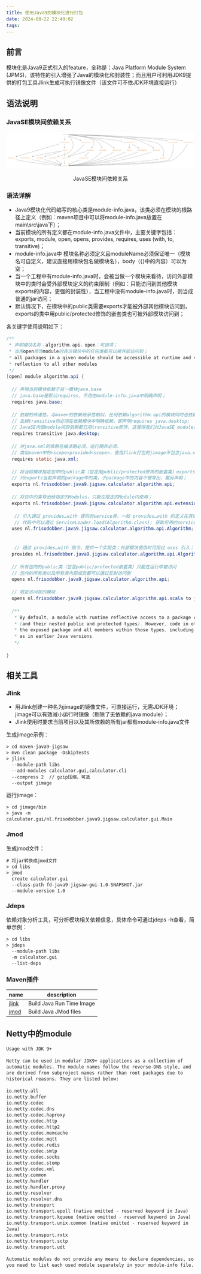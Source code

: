 ```yaml
---
title: 使用Java9的模块化进行打包
date: 2024-08-22 22:49:02
tags:
---
```

## 前言

模块化是Java9正式引入的feature，全称是：Java Platform Module System (JPMS)，该特性的引入增强了Java的模块化和封装性；而且用户可利用JDK9提供的打包工具Jlink生成可执行镜像文件（该文件可不依JDK环境直接运行）

## 语法说明

### JavaSE模块间依赖关系

<center>
    <img src='./使用Java9的模块化进行打包/JavaSE模块间依赖关系.png' />
    <p>JavaSE模块间依赖关系</p>
</center>

### 语法详解
- Java9模块化代码编写的核心类是module-info.java，该类必须在模块的根路径上定义（例如：maven项目中可以将module-info.java放置在main\src\java下）；
- 当前模块的所有定义都在module-info.java文件中，主要关键字包括：exports, module, open, opens, provides, requires, uses (with, to, transitive)；
- module-info.java中 模块名称必须定义且moduleName必须保证唯一（模块名可自定义，建议直接用模块包名做模块名），body（{}中的内容）可以为空；
- 当一个工程中有module-info.java时，会被当做一个模块来看待，访问外部模块中的类时会受外部模块定义的约束限制（例如：只能访问到其他模块exports的内容，更强的封装性），当工程中没有module-info.java时，则当成普通的jar访问；
- 默认情况下，在模块中的public类需要exports才能被外部其他模块访问到，exports的类中用public/protected修饰的嵌套类也可被外部模块访问到；


各关键字使用说明如下：
```java
/**
 * 声明模块名称：algorithm.api，open：可选项；
 * 当用open修饰module时表示模块中的任何类都可以被外部访问到；
 * all packages in a given module should be accessible at runtime and via
 * reflection to all other modules
 */
[open] module algorithm.api {   

  // 声明当前模块依赖于另一模块java.base
  // java.base是默认requires，不用在module-info.java中明确声明；
  requires java.base;

  // 依赖的传递性，与maven的依赖继承性相似，任何依赖algorithm.api的模块同时也依赖java.desktop;
  // 去掉transitive则必须在依赖模块中明确依赖，即声明requires java.desktop;
  // JavaSE内部module间的依赖都已用transitive修饰，这使得我们对JavaSE module声明依赖更加简洁;
  requires transitive java.desktop;

  // 对java.xml的依赖在编译期必须，运行期非必须，
  // 类似maven中的<scope>provided<scope>，使用Jlink打包的jimage不包含java.xml的文件
  requires static java.xml;

  // 将当前模块指定包中的public类（包含用public/protected修饰的嵌套类）exports（公布），供给外部模块访问；
  // 只exports当前声明的package中的类，子package中的内容不被导出，需另声明；
  exports nl.frisodobber.java9.jigsaw.calculator.algorithm.api;

  // 将包中的类导出给指定的Modules，只能在限定的Module内使用；
  exports nl.frisodobber.java9.jigsaw.calculator.algorithm.api.extension to java.desktop, java.sql, calculator.gui;

   // 引入通过 provides…with 提供的service类，一般 provides…with 的定义在其他模块中
   // 代码中可以通过 ServiceLoader.load(Algorithm.class); 获取可用的service类；
  uses nl.frisodobber.java9.jigsaw.calculator.algorithm.api.Algorithm;


   // 通过 provides…with 指令，提供一个实现类；外部模块使用时可用过 uses 引入；
  provides nl.frisodobber.java9.jigsaw.calculator.algorithm.api.Algorithm with nl.frisodobber.java9.jigsaw.calculator.algorithm.add.Add;

  // 所有包内的public类（包含public/protected嵌套类）只能在运行中被访问
  // 包内的所有类以及所有类内部成员都可以通过反射访问到
  opens nl.frisodobber.java9.jigsaw.calculator.algorithm.api;

  // 限定访问包的模块
  opens nl.frisodobber.java9.jigsaw.calculator.algorithm.api.scala to java.desktop, java.sql;

  /**
   * By default, a module with runtime reflective access to a package can see the package’s public types
   * (and their nested public and protected types). However, code in other modules can access all types in
   * the exposed package and all members within those types, including private members via setAccessible,
   * as in earlier Java versions.
   */

}
```

## 相关工具

### Jlink

- 用Jlink创建一种名为jimage的镜像文件，可直接运行，无需JDK环境；jimage可以有效减小运行时镜像（剔除了无依赖的java module）；
- Jlink使用时要求当前项目以及其所依赖的所有jar都有module-info.java文件

生成jimage示例：

```shell
> cd maven-java9-jigsaw
> mvn clean package -DskipTests
> jlink
  --module-path libs
  --add-modules calculator.gui,calculator.cli
  --compress 2  // gzip压缩，可选
  --output jimage
```

运行jimage：

```shell
> cd jimage/bin
> java -m calculator.gui/nl.frisodobber.java9.jigsaw.calculator.gui.Main
```

### Jmod
生成jmod文件：

```shell
# 将jar转换成jmod文件
> cd libs
> jmod
  create calculator.gui
  --class-path fd-java9-jigsaw-gui-1.0-SNAPSHOT.jar
  --module-version 1.0
```

### Jdeps
依赖对象分析工具，可分析模块相关依赖信息，具体命令可通过jdeps -h查看，简单示例：

```shell
> cd libs
> jdeps
  --module-path libs
  -m calculator.gui
  --list-deps
```

### Maven插件

name|description
---|---
[jlink](!https://maven.apache.org/plugins/maven-jlink-plugin/usage.html)|Build Java Run Time Image
[jmod](!https://maven.apache.org/plugins/maven-jmod-plugin/)|Build Java JMod files

## Netty中的module
```
Usage with JDK 9+

Netty can be used in modular JDK9+ applications as a collection of automatic modules. The module names follow the reverse-DNS style, and are derived from subproject names rather than root packages due to historical reasons. They are listed below:

io.netty.all
io.netty.buffer
io.netty.codec
io.netty.codec.dns
io.netty.codec.haproxy
io.netty.codec.http
io.netty.codec.http2
io.netty.codec.memcache
io.netty.codec.mqtt
io.netty.codec.redis
io.netty.codec.smtp
io.netty.codec.socks
io.netty.codec.stomp
io.netty.codec.xml
io.netty.common
io.netty.handler
io.netty.handler.proxy
io.netty.resolver
io.netty.resolver.dns
io.netty.transport
io.netty.transport.epoll (native omitted - reserved keyword in Java)
io.netty.transport.kqueue (native omitted - reserved keyword in Java)
io.netty.transport.unix.common (native omitted - reserved keyword in Java)
io.netty.transport.rxtx
io.netty.transport.sctp
io.netty.transport.udt

Automatic modules do not provide any means to declare dependencies, so you need to list each used module separately in your module-info file.
```